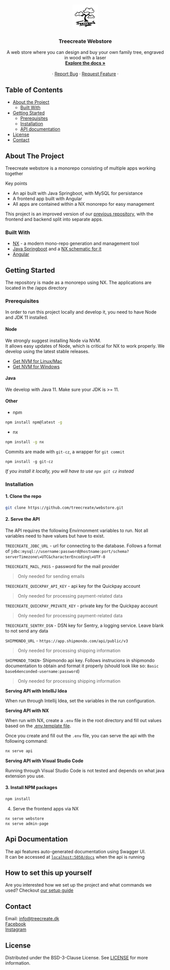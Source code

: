 <!-- PROJECT LOGO -->
<br />
<p align="center">
  <a href="https://github.com/treecreate/webstore">
    <img src="assets/treecreate_logo.png" alt="Treecreate logo" width="80" height="80">
  </a>

  <h3 align="center">Treecreate Webstore</h3>

  <p align="center">
    A web store where you can design and buy your own family tree, engraved in wood with a laser
    <br />
    <a href="https://github.com/treecreate/webstore/docs"><strong>Explore the docs »</strong></a>
    <br />
    <br />
    ·
    <a href="https://github.com/treecreate/webstore/issues">Report Bug</a>
    ·
    <a href="https://github.com/treecreate/webstore/issues">Request Feature</a>
    ·
  </p>
</p>

<!-- TABLE OF CONTENTS -->

## Table of Contents

- [About the Project](#about-the-project)
  - [Built With](#built-with)
- [Getting Started](#getting-started)
  - [Prerequisites](#prerequisites)
  - [Installation](#installation)
  - [API documentation](#api-documentation)
- [License](#license)
- [Contact](#contact)

<!-- ABOUT THE PROJECT -->

## About The Project

Treecreate webstore is a monorepo consisting of multiple apps working together

Key points

- An api built with Java Springboot, with MySQL for persistance
- A frontend app built with Angular
- All apps are contained within a NX monorepo for easy management

This project is an improved version of our [previous repository](https://github.com/Kwandes/treecreate), with the frontend and backend split into separate apps.

### Built With

- [NX](https://nx.dev/) - a modern mono-repo generation and management tool
- [Java Springboot](https://spring.io/projects/spring-boot) and a [NX schematic for it](https://github.com/tinesoft/nxrocks/tree/develop/packages/nx-spring-boot)
- [Angular](https://angular.io/)

<!-- GETTING STARTED -->

## Getting Started

The repository is made as a monorepo using NX. The applications are located in the /apps directory

### Prerequisites

In order to run this project locally and develop it, you need to have Node and JDK 11 installed.

#### Node

We strongly suggest installing Node via NVM.\
It allows easy updates of Node, which is critical for NX to work properly. We develop using the latest stable releases.

- [Get NVM for Linux/Mac](https://github.com/nvm-sh/nvm)
- [Get NVM for Windows](https://github.com/coreybutler/nvm-windows)

#### Java

We develop with Java 11. Make sure your JDK is >= 11.

#### Other

- npm

```sh
npm install npm@latest -g
```

- nx

```sh
npm install -g nx
```

Commits are made with `git-cz`, a wrapper for `git commit`

```shell
npm install -g git-cz
```

_If you install it locally, you will have to use `npx git cz` instead_

### Installation

#### 1. Clone the repo

```sh
git clone https://github.com/treecreate/webstore.git
```

#### 2. Serve the API

The API requires the following Envirnonment variables to run.
Not all variables need to have values but have to exist.

`TREECREATE_JDBC_URL` - url for connecting to the database. Follows a format of `jdbc:mysql://username:password@hostname:port/schema?serverTimezone\=UTC&characterEncoding\=UTF-8`

`TREECREATE_MAIL_PASS` - password for the mail provider

> Only needed for sending emails

`TREECREATE_QUICKPAY_API_KEY` - api key for the Quickpay account

> Only needed for processing payment-related data

`TREECREATE_QUICKPAY_PRIVATE_KEY` - private key for the Quickpay account

> Only needed for processing payment-related data

`TREECREATE_SENTRY_DSN` - DSN key for Sentry, a logging service. Leave blank to not send any data

`SHIPMONDO_URL` - `https://app.shipmondo.com/api/public/v3`

> Only needed for processing shipping information

`SHIPMONDO_TOKEN`- Shipmondo api key. Follows instrucions in shipmondo documentation to obtain and format it properly (should look like so: `Basic base64enconded-username:password`)

> Only needed for processing shipping information

**Serving API with IntelliJ Idea**

When run through Intellij Idea, set the variables in the run configuration.

**Serving API with NX**

When run with NX, create a `.env` file in the root directory and fill out values based on the [.env.template file](.env.template).

Once you create and fill out the `.env` file, you can serve the api with the following command:

```sh
nx serve api
```

**Serving API with Visual Studio Code**

Running through Visual Studio Code is not tested and depends on what java extension you use.

#### 3. Install NPM packages

```sh
npm install
```

4. Serve the frontend apps via NX

```
nx serve webstore
nx serve admin-page
```

## Api Documentation

The api features auto-generated documentation using Swagger UI.\
It can be accessed at [`localhost:5050/docs`](localhost:5050/docs) when the api is running

<!-- CONTACT -->

## How to set this up yourself

Are you interested how we set up the project and what commands we used? Checkout [our setup guide](docs/setup-guide.md)

## Contact

Email: info@treecreate.dk\
[Facebook](https://www.facebook.com/TreeCreate.dk)\
[Instagram](https://www.instagram.com/treecreate.dk)

<!-- LICENSE -->

## License

Distributed under the BSD-3-Clause License. See [LICENSE](./LICENSE) for more information.

<!-- MARKDOWN LINKS & IMAGES -->
<!-- https://www.markdownguide.org/basic-syntax/#reference-style-links -->

[product-screenshot]: assets/screenshot.gif
